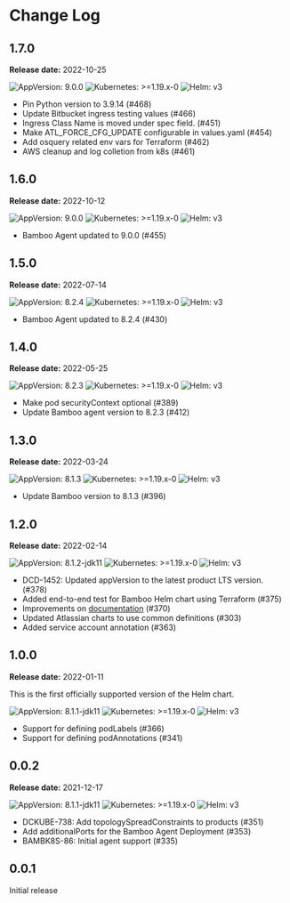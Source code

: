# Change Log

## 1.7.0

**Release date:** 2022-10-25

![AppVersion: 9.0.0](https://img.shields.io/static/v1?label=AppVersion&message=9.0.0&color=success&logo=)
![Kubernetes: >=1.19.x-0](https://img.shields.io/static/v1?label=Kubernetes&message=>=1.19.x-0&color=informational&logo=kubernetes)
![Helm: v3](https://img.shields.io/static/v1?label=Helm&message=v3&color=informational&logo=helm)

* Pin Python version to 3.9.14 (#468)
* Update Bitbucket ingress testing values (#466)
* Ingress Class Name is moved under spec field. (#451)
* Make ATL_FORCE_CFG_UPDATE configurable in values.yaml (#454)
* Add osquery related env vars for Terraform (#462)
* AWS cleanup and log colletion from k8s (#461)

## 1.6.0

**Release date:** 2022-10-12

![AppVersion: 9.0.0](https://img.shields.io/static/v1?label=AppVersion&message=9.0.0&color=success&logo=)
![Kubernetes: >=1.19.x-0](https://img.shields.io/static/v1?label=Kubernetes&message=>=1.19.x-0&color=informational&logo=kubernetes)
![Helm: v3](https://img.shields.io/static/v1?label=Helm&message=v3&color=informational&logo=helm)

* Bamboo Agent updated to 9.0.0 (#455)

## 1.5.0

**Release date:** 2022-07-14

![AppVersion: 8.2.4](https://img.shields.io/static/v1?label=AppVersion&message=8.2.4&color=success&logo=)
![Kubernetes: >=1.19.x-0](https://img.shields.io/static/v1?label=Kubernetes&message=>=1.19.x-0&color=informational&logo=kubernetes)
![Helm: v3](https://img.shields.io/static/v1?label=Helm&message=v3&color=informational&logo=helm)

* Bamboo Agent updated to 8.2.4 (#430)

## 1.4.0

**Release date:** 2022-05-25

![AppVersion: 8.2.3](https://img.shields.io/static/v1?label=AppVersion&message=8.2.3&color=success&logo=)
![Kubernetes: >=1.19.x-0](https://img.shields.io/static/v1?label=Kubernetes&message=>=1.19.x-0&color=informational&logo=kubernetes)
![Helm: v3](https://img.shields.io/static/v1?label=Helm&message=v3&color=informational&logo=helm)

* Make pod securityContext optional (#389)
* Update Bamboo agent version to 8.2.3 (#412)


## 1.3.0

**Release date:** 2022-03-24

![AppVersion: 8.1.3](https://img.shields.io/static/v1?label=AppVersion&message=8.1.3&color=success&logo=)
![Kubernetes: >=1.19.x-0](https://img.shields.io/static/v1?label=Kubernetes&message=>=1.19.x-0&color=informational&logo=kubernetes)
![Helm: v3](https://img.shields.io/static/v1?label=Helm&message=v3&color=informational&logo=helm)

* Update Bamboo version to 8.1.3 (#396)


## 1.2.0

**Release date:** 2022-02-14

![AppVersion: 8.1.2-jdk11](https://img.shields.io/static/v1?label=AppVersion&message=8.1.1-jdk11&color=success&logo=)
![Kubernetes: >=1.19.x-0](https://img.shields.io/static/v1?label=Kubernetes&message=>=1.19.x-0&color=informational&logo=kubernetes)
![Helm: v3](https://img.shields.io/static/v1?label=Helm&message=v3&color=informational&logo=helm)


* DCD-1452: Updated appVersion to the latest product LTS version. (#378)
* Added end-to-end test for Bamboo Helm chart using Terraform (#375)
* Improvements on [documentation](https://github.com/atlassian/data-center-helm-charts/) (#370)
* Updated Atlassian charts to use common definitions (#303)
* Added service account annotation (#363)


## 1.0.0

**Release date:** 2022-01-11

This is the first officially supported version of the Helm chart.

![AppVersion: 8.1.1-jdk11](https://img.shields.io/static/v1?label=AppVersion&message=8.1.1-jdk11&color=success&logo=)
![Kubernetes: >=1.19.x-0](https://img.shields.io/static/v1?label=Kubernetes&message=>=1.19.x-0&color=informational&logo=kubernetes)
![Helm: v3](https://img.shields.io/static/v1?label=Helm&message=v3&color=informational&logo=helm)

* Support for defining podLabels (#366)
* Support for defining podAnnotations (#341)

## 0.0.2

**Release date:** 2021-12-17

![AppVersion: 8.1.1-jdk11](https://img.shields.io/static/v1?label=AppVersion&message=8.1.1-jdk11&color=success&logo=)
![Kubernetes: >=1.19.x-0](https://img.shields.io/static/v1?label=Kubernetes&message=>=1.19.x-0&color=informational&logo=kubernetes)
![Helm: v3](https://img.shields.io/static/v1?label=Helm&message=v3&color=informational&logo=helm)


* DCKUBE-738: Add topologySpreadConstraints to products (#351)
* Add additionalPorts for the Bamboo Agent Deployment (#353)
* BAMBK8S-86: Initial agent support (#335)

## 0.0.1

Initial release
